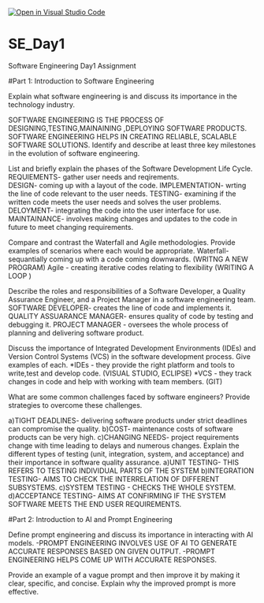 [![Open in Visual Studio Code](https://classroom.github.com/assets/open-in-vscode-2e0aaae1b6195c2367325f4f02e2d04e9abb55f0b24a779b69b11b9e10269abc.svg)](https://classroom.github.com/online_ide?assignment_repo_id=18371735&assignment_repo_type=AssignmentRepo)
# SE_Day1
Software Engineering Day1 Assignment

#Part 1: Introduction to Software Engineering

Explain what software engineering is and discuss its importance in the technology industry.

SOFTWARE ENGINEERING IS THE PROCESS OF DESIGNING,TESTING,MAINAINING ,DEPLOYING SOFTWARE PRODUCTS.
SOFTWARE ENGINEERING HELPS IN CREATING RELIABLE, SCALABLE SOFTWARE SOLUTIONS.
Identify and describe at least three key milestones in the evolution of software engineering.


List and briefly explain the phases of the Software Development Life Cycle.
REQUIEMENTS- gather user needs and reqirements.    
DESIGN- coming up with a layout of the code.
IMPLEMENTATION- wrting the line of code relevant to the user needs.
TESTING- examining if the written code meets the user needs and solves the user problems.
DELOYMENT- integrating the code into the user interface for use.
MAINTAINANCE- involves making changes and updates to the code in future to meet changing requirements.

Compare and contrast the Waterfall and Agile methodologies. Provide examples of scenarios where each would be appropriate.
Waterfall- sequantially coming up with a code coming downwards.  (WRITNG A NEW PROGRAM)
Agile - creating iterative codes relating to flexibility (WRITING  A LOOP )


Describe the roles and responsibilities of a Software Developer, a Quality Assurance Engineer, and a Project Manager in a software engineering team.
SOFTWARE DEVELOPER- creates the line of code and implements it.
QUALITY ASSUARANCE MANAGER- ensures quality of code by testing and debugging it.
PROJECT MANAGER - oversees the whole process of planning and delivering software product.

Discuss the importance of Integrated Development Environments (IDEs) and Version Control Systems (VCS) in the software development process. Give examples of each.
*IDEs - they provide the right platform and tools to write,test and develop code. (VISUAL STUDIO, ECLIPSE)
*VCS - they track changes in code and help with working with team members. (GIT)

What are some common challenges faced by software engineers? Provide strategies to overcome these challenges.

a)TIGHT DEADLINES- delivering software products under strict deadlines can compromise the quality.
b)COST- maintenance costs of software products can be very high.
c)CHANGING NEEDS- project requirements change with time leading to delays and numerous changes. 
Explain the different types of testing (unit, integration, system, and acceptance) and their importance in software quality assurance.
a)UNIT TESTING- THIS REFERS TO TESTING INDIVIDUAL PARTS OF THE SYSTEM
b)INTEGRATION TESTING- AIMS TO CHECK THE INTERRELATION OF DIFFERENT SUBSYSTEMS. 
c)SYSTEM TESTING - CHECKS THE WHOLE SYSTEM.
d)ACCEPTANCE TESTING- AIMS AT CONFIRMING IF THE SYSTEM SOFTWARE MEETS THE END USER REQUIREMENTS.

#Part 2: Introduction to AI and Prompt Engineering


Define prompt engineering and discuss its importance in interacting with AI models.
-PROMPT ENGINEERING INVOLVES USE OF AI TO GENERATE ACCURATE RESPONSES BASED ON GIVEN OUTPUT.
-PROMPT ENGINEERING HELPS COME UP WITH ACCURATE RESPONSES.

Provide an example of a vague prompt and then improve it by making it clear, specific, and concise. Explain why the improved prompt is more effective.
